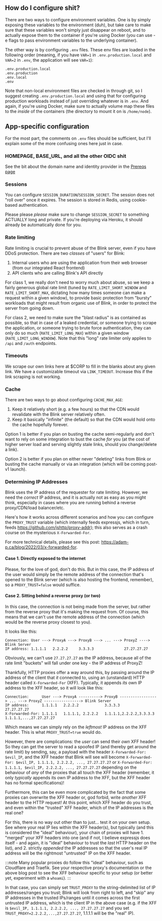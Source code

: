 ## How do I configure shit?

There are two ways to configure environment variables. One is by simply exposing these variables to the environment (duh), but take care to make sure that these variables won't simply just disappear on reboot, and to actually expose them to the container if you're using Docker (you can use -e flags to pass environment variables to the underlying container).

The other way is by configuring `.env` files. These env files are loaded in the following order (meaning, if you have `VAR=1` in `.env.production.local` and `VAR=2` in `.env`, the application will see `VAR=1`):

```
.env.production.local
.env.production
.env.local
.env
```

Note that non-local environment files are checked in through git, so I suggest creating `.env.production.local` and using that for configuring production workloads instead of just overriding whatever is in `.env`. And again, if you're using Docker, make sure to actually volume map these files to the _inside_ of the containers (the directory to mount it on is `/home/node`).

## App-specific configuration

For the most part, the comments on `.env` files should be sufficient, but I'll explain some of the more confusing ones here just in case.

### HOMEPAGE, BASE_URL, and all the other OIDC shit

See the bit about the domain name and identity provider in the [Prereqs page](/Installation/2.1%20Prerequisites)

### Sessions

You can configure `SESSION_DURATION`/`SESSION_SECRET`. The session does not "roll over" once it expires. The session is stored in Redis, using cookie-based authentication.

Please please _please_ make sure to change `SESSION_SECRET` to something ACTUALLY long and private. If you're deploying via Heroku, it should already be automatically done for you.

### Rate limiting

Rate limiting is crucial to prevent abuse of the Blink server, even if you have DDoS protection. There are two _classes_ of "users" for Blink:

1. Internal users who are using the application from their web browser (from our integrated React frontend)
2. API clients who are calling Blink's API directly

For class 1, we really don't need to worry much about abuse, so we keep a fairly generous global rate limit (tuned by `RATE_LIMIT_SHORT_WINDOW` and `RATE_LIMIT_SHORT_MAX`, dictating how many times someone can make a request within a given window), to provide basic protection from "bursty" workloads that might result from organic use of Blink, in order to protect the server from going down.

For class 2, we need to make sure the "blast radius" is as contained as possible, so that in case of a leaked credential, or someone trying to scrape the application, or someone trying to brute force authentication, they can only do so much (`RATE_LIMIT_LONG_MAX`) within a given window (`RATE_LIMIT_LONG_WINDOW`). Note that this "long" rate limiter only applies to `/api` and `/auth` endpoints.

### Timeouts

We scrape our own links here at $CORP to fill in the blanks about any given link. We have a customizable timeout via `LINK_TIMEOUT`. Increase this if the link scraping is not working.

### Cache

There are two ways to go about configuring `CACHE_MAX_AGE`:

1. Keep it relatively short (e.g. a few hours) so that the CDN would revalidate with the Blink server relatively often.
2. Keep it basically "infinite" (the default) so that the CDN would hold onto the cache hopefully forever.

Option 1 is better if you plan on busting the cache semi-regularly and don't want to rely on some integration to bust the cache _for_ you (at the cost of higher server load and serving slightly stale links, should you change/delete a link).

Option 2 is better if you plan on either never "deleting" links from Blink or busting the cache manually or via an integration (which will be coming post-v1 launch).

### Determining IP Addresses

Blink uses the IP address of the requester for rate limiting. However, we need the _correct_ IP address, and it is actually not as easy as you might think, especially in cases where you are running behind a reverse proxy/CDN/load balancer/etc.

Here's how it works across different scenarios and how you can configure the `PROXY_TRUST` variable (which internally feeds expressjs, which in turn, feeds https://github.com/jshttp/proxy-addr); this also serves as a crash course on the mysterious `X-Forwarded-For`.

For more technical details, please see this post: https://adam-p.ca/blog/2022/03/x-forwarded-for.

#### Case 1. Directly exposed to the internet

Please, for the love of god, don't do this. But in this case, the IP address of the user would simply be the remote address of the connection that's opened to the Blink server (which is also hosting the frontend, remember), so a `PROXY_TRUST=false` would suffice.

#### Case 2. Sitting behind a reverse proxy (or two)

In this case, the connection is not being made from the server, but rather from the reverse proxy that it's making the request from. Of course, this means that we can't use the remote address of the connection (which would be the reverse proxy closest to you).

It looks like this:

```
Connection: User ---> ProxyA ---> ProxyB ---> ... ---> ProxyZ ----> Blink Server
IP address: 1.1.1.1   2.2.2.2     3.3.3.3              27.27.27.27
```

Obviously, we can't use `27.27.27.27` as the IP address, because all of the rate limit "buckets" will fall under one key - the IP address of ProxyZ!

Thankfully, HTTP proxies offer a way around this, by passing around the IP address of the client that _it_ connected to, using an (unstandard) HTTP header called `X-Forwarded-For` (XFF). Typically, it appends _its_ own IP address to the XFF header, so it will look like this:

```
Connection:      User ---> ProxyA ----------> ProxyB -----------------> ... ---> ProxyZ -----------------> Blink Server
IP address:      1.1.1.1   2.2.2.2            3.3.3.3                            27.27.27.27
X-Forwarded-For: 1.1.1.1   1.1.1.1, 2.2.2.2   1.1.1.1,2.2.2.2,3.3.3.3            1.1.1.1,...,27.27.27.27
```

Which means we can simply rely on the _leftmost_ IP address on the XFF header. This is what `PROXY_TRUST=true` would do.

However, there are complications: the _user_ can send their _own_ XFF header! So they can get the server to read a spoofed IP (and thereby get around the rate limit) by sending, say, a payload with the header `X-Forwarded-For: $evil_IP`, and the XFF header that Blink will see will become `X-Forwarded-For: $evil_IP, 1.1.1.1, 2.2.2.2, ..., 27.27.27.27` or `X-Forwarded-For: 1.1.1.1, $evil_IP, 2.2.2.2, ..., 27.27.27.27` depending on the behaviour of _any_ of the proxies that all touch the XFF header (remember, it only _typically_ appends its own IP address to the XFF, but the XFF header has no formal specifications)!

Furthermore, this can be even more complicated by the fact that some proxies can overwrite the XFF header or, god forbid, write _another_ XFF header to the HTTP request! At this point, which XFF header do you trust, and even within the "trusted" XFF header, which of the IP addresses is the real one?

For this, there is no way out other than to just... test it on your own setup. See where your real IP lies within the XFF header(s), but typically (and this is considered the "ideal" behaviour), your chain of proxies will have 1. "merged" your XFF headers into one (and if not, I believe expressjs does itself - and again, it is "ideal" behaviour to trust the _last_ HTTP header on the list), and 2. strictly _appended_ the IP addresses so that the user's real IP address will be the rightmost "untrusted" IP on the XFF header.

:::note
Many popular proxies do follow this "ideal" behaviour, such as Cloudflare and Traefik. See your respective proxy's documentation or the above blog post to see the XFF behaviour specific to your setup (or better yet, experiment with a `whoami`).
:::

In that case, you can simply set `TRUST_PROXY` to the string-delimited list of IP addresses/ranges you trust; Blink will look from right to left, and "skip" any IP addresses in the trusted IPs/ranges until it comes across the first untrusted IP address, which is the client IP in the above case (e.g. if the XFF is `$evil_IP, 1.1.1.1, 2.2.2.2, ..., 27.27.27.27` and you set `TRUST_PROXY=2.2.2.2,...,27.27.27.27`, 1.1.1.1 will be the "real" IP).
